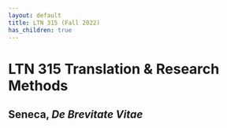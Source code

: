 ```yaml
---
layout: default
title: LTN 315 (Fall 2022)
has_children: true
---
```


# LTN 315 Translation & Research Methods
## Seneca, *De Brevitate Vitae*